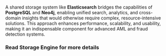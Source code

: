 ### 
A shared storage system like **Elasticsearch** bridges the capabilities of **PostgreSQL** and **Neo4j**, enabling unified search, analytics, and cross-domain insights that would otherwise require complex, resource-intensive solutions. This approach enhances performance, scalability, and usability, making it an indispensable component for advanced AML and fraud detection systems.

### Read Storage Engine for more details